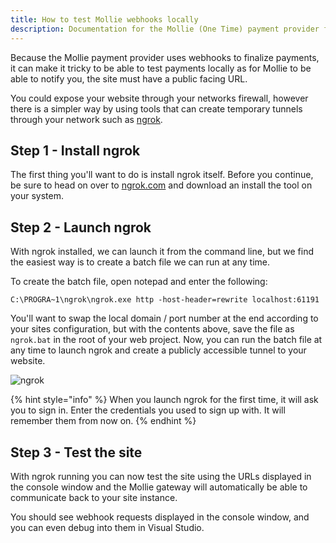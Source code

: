 ```yaml
---
title: How to test Mollie webhooks locally
description: Documentation for the Mollie (One Time) payment provider for Vendr, the eCommerce solution for Umbraco v8+
---
```


Because the Mollie payment provider uses webhooks to finalize payments, it can make it tricky to be able to test payments locally as for Mollie to be able to notify you, the site must have a public facing URL.

You could expose your website through your networks firewall, however there is a simpler way by using tools that can create temporary tunnels through your network such as [ngrok](https://ngrok.com/).

## Step 1 - Install ngrok

The first thing you'll want to do is install ngrok itself. Before you continue, be sure to head on over to [ngrok.com](https://ngrok.com/) and download an install the tool on your system.

## Step 2 - Launch ngrok

With ngrok installed, we can launch it from the command line, but we find the easiest way is to create a batch file we can run at any time.

To create the batch file, open notepad and enter the following:

````
C:\PROGRA~1\ngrok\ngrok.exe http -host-header=rewrite localhost:61191
````

You'll want to swap the local domain / port number at the end according to your sites configuration, but with the contents above, save the file as `ngrok.bat` in the root of your web project. Now, you can run the batch file at any time to launch ngrok and create a publicly accessible tunnel to your website.

![ngrok](../media/ngrok.png)

{% hint style="info" %}
When you launch ngrok for the first time, it will ask you to sign in. Enter the credentials you used to sign up with. It will remember them from now on.
{% endhint %}

## Step 3 - Test the site

With ngrok running you can now test the site using the URLs displayed in the console window and the Mollie gateway will automatically be able to communicate back to your site instance.

You should see webhook requests displayed in the console window, and you can even debug into them in Visual Studio.